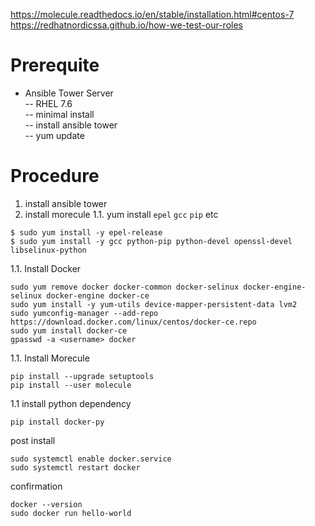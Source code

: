 https://molecule.readthedocs.io/en/stable/installation.html#centos-7
https://redhatnordicssa.github.io/how-we-test-our-roles

# Prerequite
- Ansible Tower Server  
-- RHEL 7.6  
-- minimal install  
-- install ansible tower  
-- yum update  

# Procedure
1. install ansible tower
1. install morecule
1.1. yum install `epel` `gcc` `pip` etc  
```
$ sudo yum install -y epel-release
$ sudo yum install -y gcc python-pip python-devel openssl-devel libselinux-python
```
1.1. Install Docker
```
sudo yum remove docker docker-common docker-selinux docker-engine-selinux docker-engine docker-ce
sudo yum install -y yum-utils device-mapper-persistent-data lvm2
sudo yumconfig-manager --add-repo https://download.docker.com/linux/centos/docker-ce.repo
sudo yum install docker-ce
gpasswd -a <username> docker
```
1.1. Install Morecule
```
pip install --upgrade setuptools
pip install --user molecule
```
1.1 install python dependency
```
pip install docker-py
```

post install
```
sudo systemctl enable docker.service
sudo systemctl restart docker
```
confirmation
```
docker --version
sudo docker run hello-world
```
